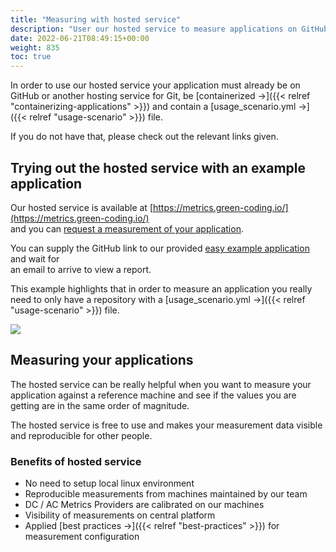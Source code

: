 ```yaml
---
title: "Measuring with hosted service"
description: "User our hosted service to measure applications on GitHub."
date: 2022-06-21T08:49:15+00:00
weight: 835
toc: true
---
```


In order to use our hosted service your application must already be on GitHub or another hosting service for Git, be [containerized →]({{< relref "containerizing-applications" >}}) and contain a [usage_scenario.yml →]({{< relref "usage-scenario" >}}) file.

If you do not have that, please check out the relevant links given.

## Trying out the hosted service with an example application

Our hosted service is available at [https://metrics.green-coding.io/](https://metrics.green-coding.io/)  
and you can [request a measurement of your application](https://metrics.green-coding.io/request.html).

You can supply the GitHub link to our provided [easy example application](https://github.com/green-coding-berlin/simple-example-application) and wait for  
an email to arrive to view a report.

This example highlights that in order to measure an application you really need to only have a repository with a [usage_scenario.yml →]({{< relref "usage-scenario" >}}) file.

<img class="ui centered rounded bordered image" src="/img/add-new-project.webp">

## Measuring your applications

The hosted service can be really helpful when you want to measure your application against a reference machine and see if the values you are getting are in the same order of magnitude.

The hosted service is free to use and makes your measurement data visible and reproducible for other people.

### Benefits of hosted service

- No need to setup local linux environment
- Reproducible measurements from machines maintained by our team
- DC / AC Metrics Providers are calibrated on our machines
- Visibility of measurements on central platform
- Applied [best practices →]({{< relref "best-practices" >}}) for measurement configuration
